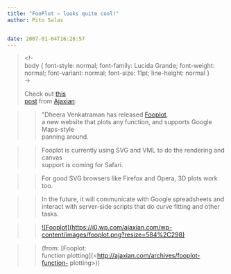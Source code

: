 ```yaml
---
title: "FooPlot – looks quite cool!"
author: Pito Salas


date: 2007-01-04T16:26:57
---
```



>
> <!-  
>  body { font-style: normal; font-family: Lucida Grande; font-weight: normal;
> font-variant: normal; font-size: 11pt; line-height: normal }  
>  ->
>
> Check out [this  
>  post](<http://ajaxian.com/archives/fooplot-function-plotting>) from
> [Ajaxian](<http://ajaxian.com>):
>

>> "Dheera Venkatraman has released [Fooplot](<http://fooplot.com/>),  
>  a new website that plots any function, and supports Google Maps-style  
>  panning around.
>>

>> Fooplot is currently using SVG and VML to do the rendering and canvas  
>  support is coming for Safari.
>>

>> For good SVG browsers like Firefox and Opera, 3D plots work too.

>>

>> In the future, it will communicate with Google spreadsheets and  
>  interact with server-side scripts that do curve fitting and other  
>  tasks.
>>

>> [![Fooplot](https://i0.wp.com/ajaxian.com/wp-
content/images/fooplot.png?resize=584%2C298)  
>  ](<http://fooplot.com/>)
>>

>> (from: [Fooplot:  
>  function plotting](<http://ajaxian.com/archives/fooplot-function-
> plotting>))


